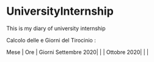 # UniversityInternship
This is my diary of university internship

Calcolo delle e Giorni del Tirocinio :

 Mese | Ore | Giorni 
 Settembre 2020|  |  |
 Ottobre 2020| | | 
